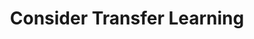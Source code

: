 ---
layout: tactic

title: "Consider Transfer Learning"
tags: machine-learning model-optimization
t-sort: "Awesome Tactic"
t-type: "Architectural Tactic"
categories: green-ml-enabled-systems
t-description: "Transfer learning means using knowledge gained from one task (a pre-trained model) and applying it to another similar task. This is feasible only if there is an existing pre-trained model available for use. The absence of or reduction in the model training effort results in savings in energy consumption."
t-participant: "Data Scientist"
t-artifact: "Machine Learning Algorithm"
t-context: "Machine Learning"
t-feature: "Neural Networks"
t-intent: "Improve energy efficiency by using transfer learning with pre-trained models whenever feasible"
t-targetQA: "Energy Efficiency"
t-relatedQA: 
t-measuredimpact: 
t-source: "Nitthilan Kanappan Jayakodi, Syrine Belakaria, Aryan Deshwal, and Janardhan Rao Doppa. 2020. Design and Optimization Of Energy-Accuracy Tradeoff Networks For Mobile Platforms Via Pretrained Deep Models. ACM Transactions on Embedded Computing Systems (TECS) 19, 1 (2020), 1–24. [DOI](https://doi.org/10.1145/3366636); Shriram Shanbhag, Sridhar Chimalakonda, Vibhu Saujanya Sharma, and Vikrant Kaulgud. 2022. Towards a Catalog of Energy Patterns in Deep Learning Development. In Proceedings of the International Conference on Evaluation and Assessment in Software Engineering 2022. 150–159. [DOI](https://doi.org/10.1145/3530019.3530035)"
t-source-doi: 
t-diagram: "consider-transfer-learning.png"
---